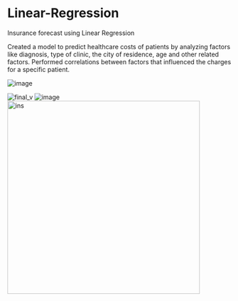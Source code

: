 # Linear-Regression
Insurance forecast using Linear Regression

Created a model to predict healthcare costs of patients by analyzing factors like diagnosis, type of clinic, the city of residence, age and other related factors. Performed correlations between factors that influenced the charges for a specific patient.



![image](https://user-images.githubusercontent.com/47552176/53305259-6040af80-384d-11e9-9105-5e07034c926c.png)


![final_v](https://user-images.githubusercontent.com/47552176/53305237-fb855500-384c-11e9-9e27-806410a7ad4a.png) ![image](https://user-images.githubusercontent.com/47552176/53305314-31770900-384e-11e9-9da6-316fdc9dc206.png)
                                                  <img width="433" alt="ins" src="https://user-images.githubusercontent.com/47552176/53305337-7ac75880-384e-11e9-829f-cd25b5220c1c.PNG">
